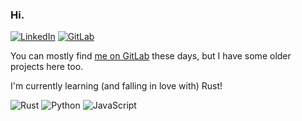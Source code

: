 ### Hi.

[![LinkedIn](https://img.shields.io/badge/LinkedIn-0077B5?style=for-the-badge&logo=linkedin&logoColor=white)](https://www.linkedin.com/in/reinis-mazeiks/)
[![GitLab](https://img.shields.io/badge/GitLab-330F63?style=for-the-badge&logo=gitlab&logoColor=white)](https://gitlab.com/reinis-mazeiks)

You can mostly find [me on GitLab](https://gitlab.com/reinis-mazeiks) these days, but I have some older projects here too.

I'm currently learning (and falling in love with) Rust!

![Rust](https://img.shields.io/badge/Rust-black?style=for-the-badge&logo=rust&logoColor=#E57324)
![Python](https://img.shields.io/badge/Python-3776AB?style=for-the-badge&logo=python&logoColor=white)
![JavaScript](https://img.shields.io/badge/JavaScript-323330?style=for-the-badge&logo=javascript&logoColor=F7DF1E)
